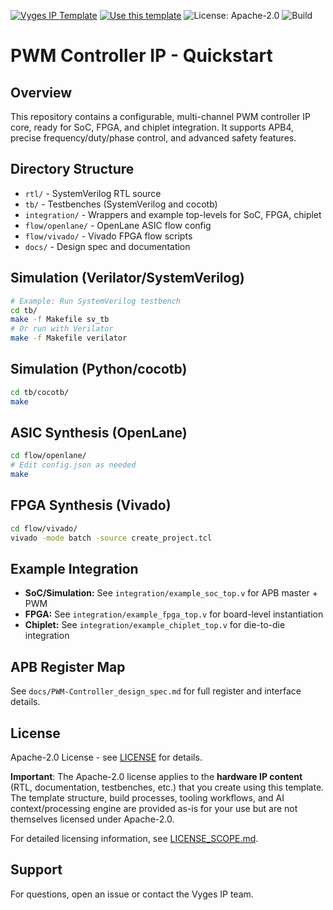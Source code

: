 [![Vyges IP Template](https://img.shields.io/badge/template-vyges--ip--template-blue)](https://github.com/vyges/vyges-ip-template)
[![Use this template](https://img.shields.io/badge/Use%20this%20template-vyges--ip--template-brightgreen?style=for-the-badge)](https://github.com/vyges/vyges-ip-template/generate)
![License: Apache-2.0](https://img.shields.io/badge/License-Apache--2.0-blue.svg)
![Build](https://github.com/vyges/vyges-ip-template/actions/workflows/test.yml/badge.svg)

# PWM Controller IP - Quickstart

## Overview
This repository contains a configurable, multi-channel PWM controller IP core, ready for SoC, FPGA, and chiplet integration. It supports APB4, precise frequency/duty/phase control, and advanced safety features.

## Directory Structure
- `rtl/` - SystemVerilog RTL source
- `tb/` - Testbenches (SystemVerilog and cocotb)
- `integration/` - Wrappers and example top-levels for SoC, FPGA, chiplet
- `flow/openlane/` - OpenLane ASIC flow config
- `flow/vivado/` - Vivado FPGA flow scripts
- `docs/` - Design spec and documentation

## Simulation (Verilator/SystemVerilog)
```sh
# Example: Run SystemVerilog testbench
cd tb/
make -f Makefile sv_tb
# Or run with Verilator
make -f Makefile verilator
```

## Simulation (Python/cocotb)
```sh
cd tb/cocotb/
make
```

## ASIC Synthesis (OpenLane)
```sh
cd flow/openlane/
# Edit config.json as needed
make
```

## FPGA Synthesis (Vivado)
```sh
cd flow/vivado/
vivado -mode batch -source create_project.tcl
```

## Example Integration
- **SoC/Simulation:** See `integration/example_soc_top.v` for APB master + PWM
- **FPGA:** See `integration/example_fpga_top.v` for board-level instantiation
- **Chiplet:** See `integration/example_chiplet_top.v` for die-to-die integration

## APB Register Map
See `docs/PWM-Controller_design_spec.md` for full register and interface details.

## License

Apache-2.0 License - see [LICENSE](LICENSE) for details.

**Important**: The Apache-2.0 license applies to the **hardware IP content** (RTL, documentation, testbenches, etc.) that you create using this template. The template structure, build processes, tooling workflows, and AI context/processing engine are provided as-is for your use but are not themselves licensed under Apache-2.0.

For detailed licensing information, see [LICENSE_SCOPE.md](LICENSE_SCOPE.md).

## Support
For questions, open an issue or contact the Vyges IP team.

